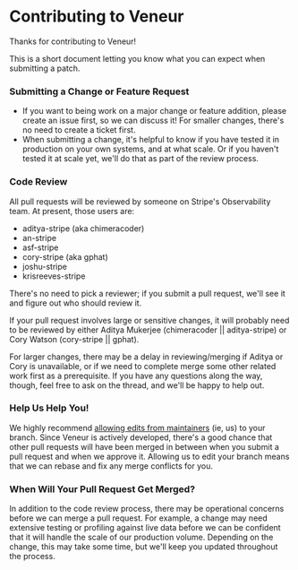 Contributing to Veneur
=================

Thanks for contributing to Veneur!

This is a short document letting you know what you can expect when submitting a patch.

### Submitting a Change or Feature Request

* If you want to being work on a major change or feature addition, please create an issue first, so we can discuss it! For smaller changes, there's no need to create a ticket first.
* When submitting a change, it's helpful to know if you have tested it in production on your own systems, and at what scale. Or if you haven't tested it at scale yet, we'll do that as part of the review process.

### Code Review

All pull requests will be reviewed by someone on Stripe's Observability team. At present, those users are:

* aditya-stripe (aka chimeracoder)
* an-stripe
* asf-stripe
* cory-stripe (aka gphat)
* joshu-stripe
* krisreeves-stripe

There's no need to pick a reviewer; if you submit a pull request, we'll see it and figure out who should review it.

If your pull request involves large or sensitive changes, it will probably need to be reviewed by either Aditya Mukerjee (chimeracoder || aditya-stripe) or Cory Watson (cory-stripe || gphat).

For larger changes, there may be a delay in reviewing/merging if Aditya or Cory is unavailable, or if we need to complete merge some other related work first as a prerequisite. If you have any questions along the way, though, feel free to ask on the thread, and we'll be happy to help out.

### Help Us Help You!

We highly recommend [allowing edits from maintainers](https://help.github.com/articles/allowing-changes-to-a-pull-request-branch-created-from-a-fork/) (ie, us) to your branch. Since Veneur is actively developed, there's a good chance that other pull requests will have been merged in between when you submit a pull request and when we approve it. Allowing us to edit your branch means that we can rebase and fix any merge conflicts for you.

### When Will Your Pull Request Get Merged?

In addition to the code review process, there may be operational concerns before we can merge a pull request. For example, a change may need extensive testing or profiling against live data before we can be confident that it will handle the scale of our production volume. Depending on the change, this may take some time, but we'll keep you updated throughout the process.
